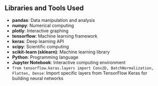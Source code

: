 ## Libraries and Tools Used

- **pandas**: Data manipulation and analysis
- **numpy**: Numerical computing
- **plotly**: Interactive graphing
- **tensorflow**: Machine learning framework
- **keras**: Deep learning API
- **scipy**: Scientific computing
- **scikit-learn (sklearn)**: Machine learning library
- **Python**: Programming language
- **Jupyter Notebook**: Interactive computing environment
- `from tensorflow.keras.layers import Conv2D, BatchNormalization, Flatten, Dense`: Import specific layers from TensorFlow Keras for building neural networks